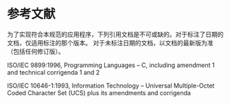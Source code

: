 # 参考文献

为了实现符合本规范的应用程序，下列引用文档是不可或缺的。对于标注了日期的文档，仅适用标注的那个版本。 对于未标注日期的文档，以文档的最新版为准（包括任何修订版）。

ISO/IEC 9899:1996, Programming Languages – C, including amendment 1 and technical corrigenda 1 and 2

ISO/IEC 10646-1:1993, Information Technology – Universal Multiple-Octet Coded Character Set (UCS) plus its amendments and corrigenda